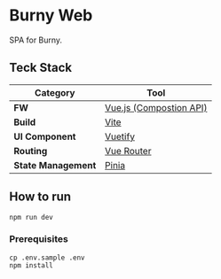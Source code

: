 # Burny Web

SPA for Burny.

## Teck Stack

| Category             | Tool                                                                 |
| -------------------- | -------------------------------------------------------------------- |
| **FW**               | [Vue.js (Compostion API)](https://vuejs.org/guide/introduction.html) |
| **Build**            | [Vite](https://ja.vite.dev/)                                         |
| **UI Component**     | [Vuetify](https://vuetifyjs.com/ja/)                                 |
| **Routing**          | [Vue Router](https://router.vuejs.org/)                              |
| **State Management** | [Pinia](https://pinia.vuejs.org/)                                    |

## How to run

```shell
npm run dev
```

### Prerequisites

```
cp .env.sample .env
npm install
```
